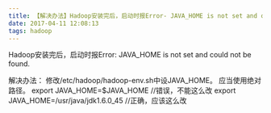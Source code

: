 ```yaml
---
title: 【解决办法】Hadoop安装完后，启动时报Error- JAVA_HOME is not set and could not be found.
date: 2017-04-11 12:08:13
tags: hadoop
---
```


Hadoop安装完后，启动时报Error: JAVA_HOME is not set and could not be found.


解决办法：
        修改/etc/hadoop/hadoop-env.sh中设JAVA_HOME。
        应当使用绝对路径。
        export JAVA_HOME=$JAVA_HOME                  //错误，不能这么改
        export JAVA_HOME=/usr/java/jdk1.6.0_45        //正确，应该这么改